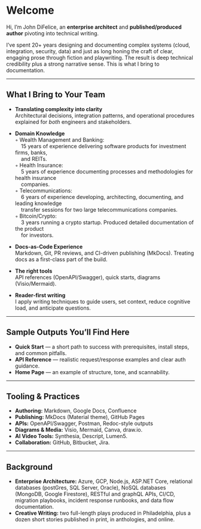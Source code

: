 # Welcome

Hi, I’m John DiFelice, an **enterprise architect** and **published/produced author** pivoting into technical writing.

I’ve spent 20+ years designing and documenting complex systems (cloud, integration, security, data) and just as long honing the craft of clear, engaging prose through fiction and playwriting. The result is deep technical credibility plus a strong narrative sense. This is what I bring to documentation.

---

## What I Bring to Your Team

- **Translating complexity into clarity**  
  Architectural decisions, integration patterns, and operational procedures explained for *both* engineers and stakeholders.

- **Domain Knowledge**  
  ◦ Wealth Management and Banking:<br>
  &nbsp;&nbsp;&nbsp;&nbsp;15 years of experience delivering software products for investment firms, banks, <br>&nbsp;&nbsp;&nbsp;&nbsp;and REITs.  
  ◦ Health Insurance:  
  &nbsp;&nbsp;&nbsp;&nbsp;5 years of experience documenting processes and methodologies for health insurance<br>&nbsp;&nbsp;&nbsp;&nbsp;companies.  
  ◦ Telecommunications:  
  &nbsp;&nbsp;&nbsp;&nbsp;6 years of experience developing, architecting, documenting, and leading knowledge<br>&nbsp;&nbsp;&nbsp;&nbsp;transfer sessions for two large telecommunications companies.  
  ◦ Bitcoin/Crypto:  
  &nbsp;&nbsp;&nbsp;&nbsp;3 years running a crypto startup. Produced detailed documentation of the product <br>&nbsp;&nbsp;&nbsp;&nbsp;for investors.
    

- **Docs-as-Code Experience**  
  Markdown, Git, PR reviews, and CI-driven publishing (MkDocs). Treating docs as a first-class part of the build.

- **The right tools**  
  API references (OpenAPI/Swagger), quick starts, diagrams (Visio/Mermaid).

- **Reader-first writing**  
  I apply writing techniques to guide users, set context, reduce cognitive load, and anticipate questions.

---

## Sample Outputs You’ll Find Here

- **Quick Start** — a short path to success with prerequisites, install steps, and common pitfalls.  
- **API Reference** — realistic request/response examples and clear auth guidance.  
- **Home Page** — an example of structure, tone, and scannability.

---

## Tooling & Practices

- **Authoring:** Markdown, Google Docs, Confluence  
- **Publishing:** MkDocs (Material theme), GitHub Pages  
- **APIs:** OpenAPI/Swagger, Postman, Redoc-style outputs  
- **Diagrams & Media:** Visio, Mermaid, Canva, draw.io.
- **AI Video Tools:** Synthesia, Descript, Lumen5.   
- **Collaboration:** GitHub, Bitbucket, Jira.

---

## Background

- **Enterprise Architecture:** Azure, GCP, Node.js, ASP.NET Core, relational databases (postGres, SQL Server, Oracle), NoSQL databases (MongoDB, Google Firestore), RESTful and graphQL APIs, CI/CD, migration playbooks, incident response runbooks, and data flow documentation.  
- **Creative Writing:** two full-length plays produced in Philadelphia, plus a dozen short stories published in print, in anthologies, and online.